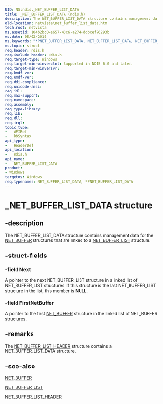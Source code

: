 ```yaml
---
UID: NS:ndis._NET_BUFFER_LIST_DATA
title: _NET_BUFFER_LIST_DATA (ndis.h)
description: The NET_BUFFER_LIST_DATA structure contains management data for the NET_BUFFER structures that are linked to a NET_BUFFER_LIST structure.
old-location: netvista\net_buffer_list_data.htm
tech.root: netvista
ms.assetid: 104b2bc0-e657-43c6-a274-ddbcef76293b
ms.date: 05/02/2018
ms.keywords: "*PNET_BUFFER_LIST_DATA, NET_BUFFER_LIST_DATA, NET_BUFFER_LIST_DATA structure [Network Drivers Starting with Windows Vista], PNET_BUFFER_LIST_DATA, PNET_BUFFER_LIST_DATA structure pointer [Network Drivers Starting with Windows Vista], _NET_BUFFER_LIST_DATA, ndis/NET_BUFFER_LIST_DATA, ndis/PNET_BUFFER_LIST_DATA, ndis_netbuf_structures_ref_1ce577dd-1eec-4ba6-94cb-3e37c205630d.xml, netvista.net_buffer_list_data"
ms.topic: struct
req.header: ndis.h
req.include-header: Ndis.h
req.target-type: Windows
req.target-min-winverclnt: Supported in NDIS 6.0 and later.
req.target-min-winversvr: 
req.kmdf-ver: 
req.umdf-ver: 
req.ddi-compliance: 
req.unicode-ansi: 
req.idl: 
req.max-support: 
req.namespace: 
req.assembly: 
req.type-library: 
req.lib: 
req.dll: 
req.irql: 
topic_type:
-	APIRef
-	kbSyntax
api_type:
-	HeaderDef
api_location:
-	ndis.h
api_name:
-	NET_BUFFER_LIST_DATA
product:
- Windows
targetos: Windows
req.typenames: NET_BUFFER_LIST_DATA, *PNET_BUFFER_LIST_DATA
---
```


# _NET_BUFFER_LIST_DATA structure


## -description


The NET_BUFFER_LIST_DATA structure contains management data for the 
  <a href="https://msdn.microsoft.com/library/windows/hardware/ff568376">NET_BUFFER</a> structures that are linked to a 
  <a href="https://msdn.microsoft.com/library/windows/hardware/ff568388">NET_BUFFER_LIST</a> structure.


## -struct-fields




### -field Next

A pointer to the next NET_BUFFER_LIST structure in a linked list of NET_BUFFER_LIST structures. If
     this structure is the last NET_BUFFER_LIST structure in the list, this member is <b>NULL</b>.


### -field FirstNetBuffer

A pointer to the first 
     <a href="https://msdn.microsoft.com/library/windows/hardware/ff568376">NET_BUFFER</a> structure in the linked list of
     NET_BUFFER structures.


## -remarks



The 
    <a href="https://msdn.microsoft.com/library/windows/hardware/ff568400">NET_BUFFER_LIST_HEADER</a> structure
    contains a NET_BUFFER_LIST_DATA structure.




## -see-also




<a href="https://msdn.microsoft.com/library/windows/hardware/ff568376">NET_BUFFER</a>



<a href="https://msdn.microsoft.com/library/windows/hardware/ff568388">NET_BUFFER_LIST</a>



<a href="https://msdn.microsoft.com/library/windows/hardware/ff568400">NET_BUFFER_LIST_HEADER</a>
 

 


